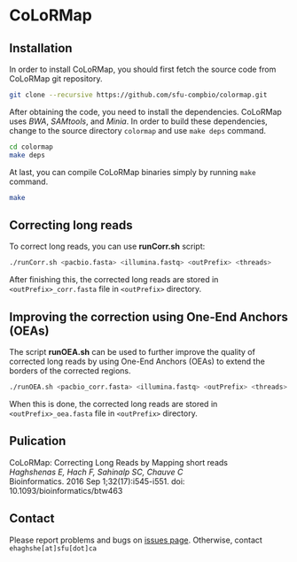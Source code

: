  
# CoLoRMap 

## Installation
In order to install CoLoRMap, you should first fetch the source code from CoLoRMap git repository.

```bash
git clone --recursive https://github.com/sfu-compbio/colormap.git
```

After obtaining the code, you need to install the dependencies. CoLoRMap uses *BWA*, *SAMtools*, and *Minia*. In order to build these dependencies, change to the source directory `colormap` and use `make deps` command.

```bash
cd colormap
make deps
```

At last, you can compile CoLoRMap binaries simply by running `make` command.

```bash
make
```

## Correcting long reads
To correct long reads, you can use **runCorr.sh** script:

```bash
./runCorr.sh <pacbio.fasta> <illumina.fastq> <outPrefix> <threads>
```
After finishing this, the corrected long reads are stored in `<outPrefix>_corr.fasta` file in `<outPrefix>` directory.

## Improving the correction using One-End Anchors (OEAs) ##
The script **runOEA.sh** can be used to further improve the quality of corrected long reads by using One-End Anchors (OEAs) to extend the borders of the corrected regions.
```bash
./runOEA.sh <pacbio_corr.fasta> <illumina.fastq> <outPrefix> <threads>
```
When this is done, the corrected long reads are stored in `<outPrefix>_oea.fasta` file in `<outPrefix>` directory.

## Pulication
CoLoRMap: Correcting Long Reads by Mapping short reads<br/>
*Haghshenas E, Hach F, Sahinalp SC, Chauve C*<br/>
Bioinformatics. 2016 Sep 1;32(17):i545-i551. doi: 10.1093/bioinformatics/btw463

## Contact
Please report problems and bugs on [issues page](https://github.com/sfu-compbio/colormap/issues). Otherwise, contact `ehaghshe[at]sfu[dot]ca`
